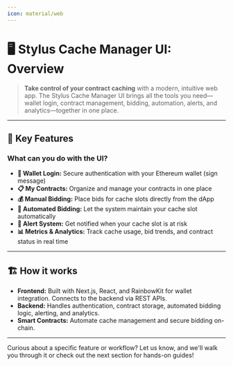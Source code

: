 ```yaml
---
icon: material/web
---
```


# **🖥️ Stylus Cache Manager UI: Overview**

> **Take control of your contract caching** with a modern, intuitive web app. The Stylus Cache Manager UI brings all the tools you need—wallet login, contract management, bidding, automation, alerts, and analytics—together in one place.

---

## **🚀 Key Features**

### What can you do with the UI?

- **🔐 Wallet Login:** Secure authentication with your Ethereum wallet (sign message)
- **📋 My Contracts:** Organize and manage your contracts in one place
- **💰 Manual Bidding:** Place bids for cache slots directly from the dApp
- **🤖 Automated Bidding:** Let the system maintain your cache slot automatically
- **🔔 Alert System:** Get notified when your cache slot is at risk
- **📊 Metrics & Analytics:** Track cache usage, bid trends, and contract status in real time

---

## **🏗️ How it works**

- **Frontend:** Built with Next.js, React, and RainbowKit for wallet integration. Connects to the backend via REST APIs.
- **Backend:** Handles authentication, contract storage, automated bidding logic, alerting, and analytics.
- **Smart Contracts:** Automate cache management and secure bidding on-chain.

---

Curious about a specific feature or workflow? Let us know, and we'll walk you through it or check out the next section for hands-on guides!
